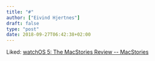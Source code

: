 ```yaml
---
title: "#"
author: ["Eivind Hjertnes"]
draft: false
type: "post"
date: 2018-09-27T06:42:38+02:00
---
```


Liked:
[watchOS
5: The MacStories Review -- MacStories](https://www.macstories.net/stories/watchos-5-the-macstories-review/)
